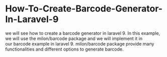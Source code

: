 # How-To-Create-Barcode-Generator-In-Laravel-9
we will see how to create a barcode generator in laravel 9. In this example, we will use the milon/barcode package and we will implement it in our barcode example in laravel 9. milon/barcode package provide many functionalities and different options to generate barcode.
